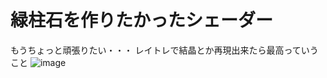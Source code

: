 # 緑柱石を作りたかったシェーダー

もうちょっと頑張りたい・・・
レイトレで結晶とか再現出来たら最高っていうこと
![image](https://github.com/user-attachments/assets/0687f49c-768b-4279-a54b-059a8d861eb3)
